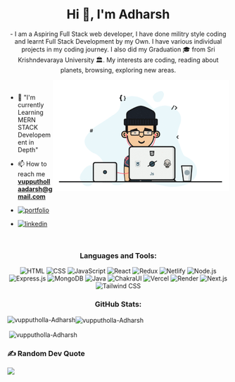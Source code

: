 <h1 align="center">Hi 👋, I'm Adharsh</h1>
<p align="center">- I am a Aspiring Full Stack web developer, I have done militry style coding and learnt Full Stack Development by my Own. I have various individual projects in my coding journey.
    I also did my Graduation 🎓 from Sri Krishndevaraya University 🏛. 
     My interests are coding, reading about planets, browsing, exploring new areas.
   </p>

<img align="right" width="400" src="https://raw.githubusercontent.com/SandunWebDev/SandunWebDev/main/assets/developer_coding_1.gif" alt="">

<br>

- 🌱 "I'm currently Learning  MERN STACK Developement in Depth"

- 📫 How to reach me **vupputhollaadarsh@gmail.com**
  
- [![portfolio](https://img.shields.io/badge/my_portfolio-000?style=for-the-badge&logo=ko-fi&logoColor=white)]([https://vupputholla-adarsh.github.io/])
  
- [![linkedin](https://img.shields.io/badge/linkedin-0A66C2?style=for-the-badge&logo=linkedin&logoColor=white)](https://www.linkedin.com/in/vupputholla-adarsh-8198a4291/)


<br>
<h3 align="center">Languages and Tools:</h3>
<p align="center"> 
    <img src="https://img.shields.io/badge/HTML5-E34F26?style=for-the-badge&logo=html5&logoColor=white" width="100" height="35" alt="HTML"/>
    <img src="https://img.shields.io/badge/CSS3-1572B6?style=for-the-badge&logo=css3&logoColor=white" width="100" height="35" alt="CSS"/>
    <img src="https://img.shields.io/badge/JavaScript-F7DF1E?style=for-the-badge&logo=javascript&logoColor=black" width="100" height="35" alt="JavaScript"/>
    <img src="https://img.shields.io/badge/React-20232A?style=for-the-badge&logo=react&logoColor=61DAFB" width="100" height="35" alt="React"/>
    <img src="https://img.shields.io/badge/Redux-593D88?style=for-the-badge&logo=redux&logoColor=white" width="100" height="35" alt="Redux"/>
    <img src="https://img.shields.io/badge/Netlify-319795?style=for-the-badge&logo=netlify&logoColor=white" alt="Netlify">
    <img src="https://img.shields.io/badge/Node.js-43853D?style=for-the-badge&logo=node.js&logoColor=white" width="100" height="35" alt="Node.js"/>
    <img src="https://img.shields.io/badge/Express.js-404D59?style=for-the-badge" width="100" height="35" alt="Express.js"/>
    <img src="https://img.shields.io/badge/MongoDB-4EA94B?style=for-the-badge&logo=mongodb&logoColor=white" width="100" height="35" alt="MongoDB"/>
    <img src="https://img.shields.io/badge/java-%23ED8B00.svg?style=for-the-badge&logo=openjdk&logoColor=white" alt="Java">
    <img src="https://img.shields.io/badge/Chakra--UI-319795?style=for-the-badge&logo=chakra-ui&logoColor=white" alt="ChakraUI">
    <img src="https://img.shields.io/badge/Vercel-404D59?style=for-the-badge" width="100" height="35" alt="Vercel"/> 
    <img src="https://img.shields.io/badge/Render-404D59?style=for-the-badge" width="100" height="35" alt="Render"/>
    <img src="https://img.shields.io/badge/Next.js-000000?style=for-the-badge&logo=next.js&logoColor=white" alt="Next.js">
    <img src="https://img.shields.io/badge/Tailwind_CSS-38B2AC?style=for-the-badge&logo=tailwind-css&logoColor=white" alt="Tailwind CSS"> 

</p>
</p>

<h3 align="center">GitHub Stats:</h3>
<p><img align="left" src="https://github-readme-stats.vercel.app/api/top-langs?username=vupputholla-Adharsh&show_icons=true&locale=en&layout=compact" alt="vupputholla-Adharsh" /></p>

<p><img align="center" src="https://github-readme-streak-stats.herokuapp.com/?user=vupputholla-Adharsh&" alt="vupputholla-Adharsh" /></p>

<p>&nbsp;<img align="center" src="https://github-readme-stats.vercel.app/api?username=vupputholla-Adharsh&show_icons=true&locale=en" alt="vupputholla-Adharsh" /></p>




### ✍️ Random Dev Quote
![](https://quotes-github-readme.vercel.app/api?type=horizontal&theme=radical&align=center)
